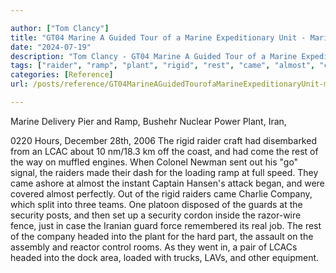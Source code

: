 ```yaml
---

author: ["Tom Clancy"]
title: "GT04 Marine A Guided Tour of a Marine Expeditionary Unit - Marine_split_182.html"
date: "2024-07-19"
description: "Tom Clancy - GT04 Marine A Guided Tour of a Marine Expeditionary Unit"
tags: ["raider", "ramp", "plant", "rigid", "rest", "came", "almost", "company", "guard", "security", "headed", "marine", "delivery", "pier", "bushehr", "nuclear", "power", "iran", "hour", "december", "craft", "disembarked", "lcac", "km", "coast"]
categories: [Reference]
url: /posts/reference/GT04MarineAGuidedTourofaMarineExpeditionaryUnit-marinesplit182html

---
```



Marine
Delivery Pier and Ramp, Bushehr Nuclear Power Plant, Iran,
  0220 Hours, December 28th, 2006
The rigid raider craft had disembarked from an LCAC about 10 nm/18.3 km off the coast, and had come the rest of the way on muffled engines. When Colonel Newman sent out his "go" signal, the raiders made their dash for the loading ramp at full speed. They came ashore at almost the instant Captain Hansen's attack began, and were covered almost perfectly. Out of the rigid raiders came Charlie Company, which split into three teams. One platoon disposed of the guards at the security posts, and then set up a security cordon inside the razor-wire fence, just in case the Iranian guard force remembered its real job. The rest of the company headed into the plant for the hard part, the assault on the assembly and reactor control rooms. As they went in, a pair of LCACs headed into the dock area, loaded with trucks, LAVs, and other equipment.
